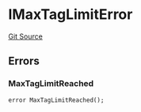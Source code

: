 # IMaxTagLimitError
[Git Source](https://github.com/thrackle-io/tron/blob/13105ed31bc78c8d50cdf97173deb83a68e88dee/src/common/IErrors.sol)


## Errors
### MaxTagLimitReached

```solidity
error MaxTagLimitReached();
```

